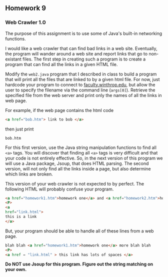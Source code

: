 ## Homework 9
### Web Crawler 1.0

The purpose of this assignment is to use some of Java's built-in networking functions.

I would like a web crawler that can find bad links in a web site. Eventually, the program will wander around a web site
and report links that go to non-existant files. The first step in creating such a program is to create a program that
can find all the links in a given HTML file.

Modify the `web2.java` program that I described in class to build a program that will print all the files that are
linked to by a given html file. For now, just hardcode your program to connect to [faculty.winthrop.edu](), but allow
the user to specify the filename via the command line (`args[0]`). Retrieve the specified file from the web
server and print only the names of all the links in web page.

For example, if the web page contains the html code
```html
<a href="bob.htm"> link to bob </a>
```
then just print
```
bob.htm
```

For this first version, use the Java string manipulation functions to find all `<a>` tags.  You will discover that
finding all `<a>` tags is very difficult and that your code is not entirely effective. So, in the next version of
this program we will use a Java package, Jsoup, that does HTML parsing. The second version, will not only find all
the links inside a page, but also determine which links are broken. 


This version of your web crawler is not expected to by perfect. The following HTML will probably confuse your program.

```html
<a href="homework1.htm">homework one</a> and <a href="homework2.htm">homework two</a>
<P>
<a 
href="link.html">
this is a link
</a>
```

But, your program should be able to handle all of these lines from a web page.

```html
blah blah <a href="homework1.htm">homework one</a> more blah blah
<P>
<a href = "link.html" > this link has lots of spaces </a>
```

**Do NOT use Jsoup for this program. Figure out the string matching on your own.**
